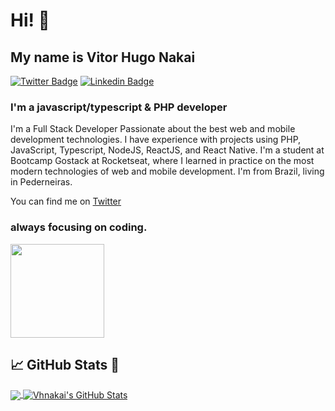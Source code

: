 # Hi! :wave:
## My name is Vitor Hugo Nakai
 [![Twitter Badge](https://img.shields.io/badge/-@vhnakai-6633cc?style=flat-square&labelColor=6633cc&logo=twitter&logoColor=white&link=https://twitter.com/vhnakai)](https://twitter.com/vhnakai) 
[![Linkedin Badge](https://img.shields.io/badge/-Vitor%20Hugo%20Nakai-6633cc?style=flat-square&logo=Linkedin&logoColor=white&link=https://www.linkedin.com/in/vitor-hugo-nakai/)](https://www.linkedin.com/in/vitor-hugo-nakai/) 
### I'm a javascript/typescript & PHP developer

I'm a Full Stack Developer Passionate about the best web and mobile development technologies. I have experience with projects using PHP, JavaScript, Typescript, NodeJS, ReactJS, and React Native. I'm a student at Bootcamp Gostack at Rocketseat, where I learned in practice on the most modern technologies of web and mobile development.
I'm from Brazil, living in Pederneiras.

You can find me on  <a href="https://twitter.com/vhnakai">Twitter</a>

### always focusing on coding.

 <img  src="https://media1.tenor.com/images/d737faef15d4e979a385cdb1e540c8ef/tenor.gif?itemid=13247664" width="150px"/>

## &#x1f4c8; GitHub Stats 🔭


<a href="https://github.com/vhnakai/vhnakai">
  <img align="center" src="https://github-readme-stats.vercel.app/api/top-langs/?username=vhnakai&hide=java,html, php&title_color=ffffff&text_color=c9cacc&icon_color=2bbc8a&bg_color=1d1f21" />
</a>


<a href="https://github.com/vhnakai/vhnakai">
  <img align="center" src="https://github-readme-stats.vercel.app/api?username=vhnakai&show_icons=true&line_height=27&count_private=true&title_color=ffffff&text_color=c9cacc&icon_color=2bbc8a&bg_color=1d1f21" alt="Vhnakai's GitHub Stats" />
</a>



<!--
**vhnakai/vhnakai** is a ✨ _special_ ✨ repository because its `README.md` (this file) appears on your GitHub profile.

Here are some ideas to get you started:

- 🔭 I’m currently working on ...
- 🌱 I’m currently learning ...
- 👯 I’m looking to collaborate on ...
- 🤔 I’m looking for help with ...
- 💬 Ask me about ...
- 📫 How to reach me: ...
- 😄 Pronouns: ...
- ⚡ Fun fact: ...
-->
